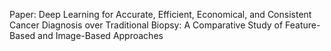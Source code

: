 Paper: Deep Learning for Accurate, Efficient, Economical, and Consistent Cancer Diagnosis over Traditional Biopsy: A Comparative Study of Feature-Based and Image-Based Approaches

